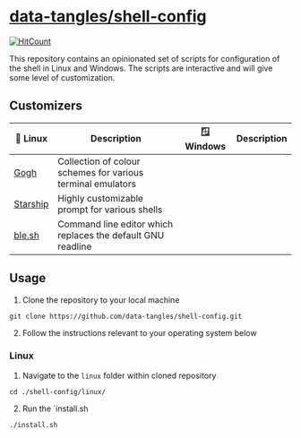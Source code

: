 # [data-tangles/shell-config](https://github.com/data-tangles/shell-config)

[![HitCount](https://hits.dwyl.com/data-tangles/shell-config.svg?style=for-the-badge&show=unique)](http://hits.dwyl.com/data-tangles/shell-config)

This repository contains an opinionated set of scripts for configuration of the shell in Linux and Windows. The scripts are interactive and will give some level of customization.

## Customizers

| 🐧 Linux | Description | 🪟 Windows | Description |
| ----- | ------- | ----- | ----- |
| [Gogh](https://github.com/Gogh-Co/Gogh) | Collection of colour schemes for various terminal emulators | | |
| [Starship](https://github.com/starship/starship) | Highly customizable prompt for various shells | | |
| [ble.sh](https://github.com/akinomyoga/ble.sh) | Command line editor which replaces the default GNU readline | | |

## Usage

1. Clone the repository to your local machine

```
git clone https://github.com/data-tangles/shell-config.git
```

2. Follow the instructions relevant to your operating system below

### Linux

1. Navigate to the `linux` folder within cloned repository

```
cd ./shell-config/linux/
```

2. Run the `install.sh

```
./install.sh
```
